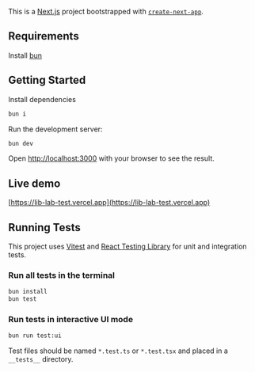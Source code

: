 This is a [Next.js](https://nextjs.org) project bootstrapped with [`create-next-app`](https://nextjs.org/docs/app/api-reference/cli/create-next-app).

## Requirements

Install [bun](https://bun.sh)

## Getting Started

Install dependencies

```bash
bun i
```

Run the development server:

```bash
bun dev
```

Open [http://localhost:3000](http://localhost:3000) with your browser to see the result.


## Live demo

[https://lib-lab-test.vercel.app](https://lib-lab-test.vercel.app)

## Running Tests

This project uses [Vitest](https://vitest.dev/) and [React Testing Library](https://testing-library.com/docs/react-testing-library/intro/) for unit and integration tests.

### Run all tests in the terminal

```bash
bun install
bun test
```

### Run tests in interactive UI mode

```bash
bun run test:ui
```

Test files should be named `*.test.ts` or `*.test.tsx` and placed in a `__tests__` directory.

